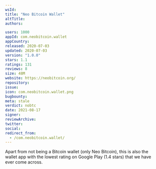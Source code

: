```yaml
---
wsId: 
title: "Neo Bitcoin Wallet"
altTitle: 
authors:

users: 1000
appId: com.neobitcoin.wallet
appCountry: 
released: 2020-07-03
updated: 2020-07-03
version: "1.0.0"
stars: 1.1
ratings: 131
reviews: 8
size: 48M
website: https://neobitcoin.org/
repository: 
issue: 
icon: com.neobitcoin.wallet.png
bugbounty: 
meta: stale
verdict: nobtc
date: 2021-08-17
signer: 
reviewArchive:
twitter: 
social:
redirect_from:
  - /com.neobitcoin.wallet/
---
```


Apart from not being a Bitcoin wallet (only Neo Bitcoin), this is also the
wallet app with the lowest rating on Google Play (1.4 stars) that we have ever
come across.
